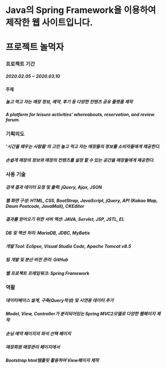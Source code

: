 <div>
<h1>Java의 Spring Framework을 이용하여 제작한 웹 사이트입니다.</h1>
</div>

<div>
  <h1>프로젝트 놀먹자</h1>
  <h3>프로젝트 기간</h3>
  <h5>2020.02.05 ~ 2020.03.10</h5>
</div>

<div>
  <h4>주제</h4>
  <h5>놀고 먹고 자는 매장 정보, 예약, 후기 등 다양한 컨텐츠 공유 플랫폼 제작</h5>
  <h5>A platform for leisure activities' whereabouts, reservation, and review forum.</h5>
</div>

<div>
  <h3>기획의도</h3>
  <h5>'시간을 때우는 사람들'의 고민 놀고 먹고 자는 매장들의 정보를 소비자들에게 제공한다.</h5>
  <h5>손쉽게 매장의 정보와 매장의 컨텐츠를 설정 할 수 있는 공간을 매장들에게 제공한다.</h5>
</div>

<div>
  <h3>사용 기술</h3>
  <h5>검색 결과 데이터 요청 및 출력: jQuery, Ajax, JSON</h5>
  <h5>웹 화면 구성: HTML, CSS, BootStrap, JavaScript, jQuery, API (Kakao Map, Daum Postcode, JavaMail), CKEditor</h5>
  <h5>결과를 얻어오기 위한 서버 액션: JAVA, Servlet, JSP, JSTL, EL</h5>
  <h5>DB 및 액션 처리: MariaDB, JDBC, MyBatis</h5>
  <h5>개발 Tool: Eclipse, Visual Studio Code, Apache Tomcat v8.5</h5>
  <h5>팀 개발 및 분산 버전 관리: GitHub</h5>
  <h5>웹 프로젝트 프레임워크: Spring Framework</h5>
</div>

<div>
  <h3>역활</h3>
  <h5>데이터베이스 설계, 구축(Query작성) 및 시연용 데이터 추가</h5>
  <h5>Model, View, Controller가 분리되어있는 Spring MVC2모델로 다양한 웹페이지 제작</h5>
  <h5>손님 예약 페이지의 좌석 선택 페이지  </h5>
  <h5>매장회원 매장관리 페이지에서</h5>
  <h5>Bootstrap html템플릿 활용하여 View페이지 제작</h5>
</div>









